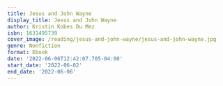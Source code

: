 ```yaml
---
title: Jesus and John Wayne
display_title: Jesus and John Wayne
author: Kristin Kobes Du Mez
isbn: 1631495739
cover_image: /reading/jesus-and-john-wayne/jesus-and-john-wayne.jpg
genre: Nonfiction
format: Ebook
date: '2022-06-06T12:42:07.705-04:00'
start_date: '2022-06-02'
end_date: '2022-06-06'
---
```


